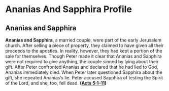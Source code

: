 # Ananias And Sapphira Profile

## Ananias and Sapphira

**Ananias and Sapphira**, a married couple, were part of the early Jerusalem church. After selling a piece of property, they claimed to have given all their proceeds to the apostles. In reality, however, they had kept a portion of the sale for themselves. Though Peter made it clear that Ananias and Sapphira were not required to give anything, the couple sinned by lying about their gift. After Peter confronted Ananias and declared that he had lied to God, Ananias immediately died. When Peter later questioned Sapphira about the gift, she repeated Ananias’s lie. Peter accused Sapphira of testing the Spirit of the Lord, and she, too, fell dead. **([Acts 5:1–11](https://www.esv.org/Acts+5%3A1%E2%80%9311/))**

